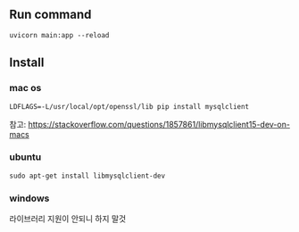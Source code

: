 ## Run command
```uvicorn main:app --reload```

## Install
### mac os
```LDFLAGS=-L/usr/local/opt/openssl/lib pip install mysqlclient```

참고: https://stackoverflow.com/questions/1857861/libmysqlclient15-dev-on-macs

### ubuntu
```sudo apt-get install libmysqlclient-dev```

### windows
라이브러리 지원이 안되니 하지 말것